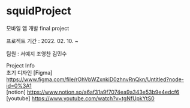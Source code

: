 squidProject
===

모바일 앱 개발 final project


프로젝트 기간 : 2022. 02. 10. ~ 


팀원 : 서예지 조영찬 김민수



Project Info<br/>
초기 디자인 [Figma] https://www.figma.com/file/rOhVbWZxnkiD0zhnvRnQkn/Untitled?node-id=0%3A1<br/>
[notion] https://www.notion.so/a6af31a9f7074ea9a343e53b9e4edcf6<br/>
[youtube] https://www.youtube.com/watch?v=tgNfUpkYtS0<br/>

